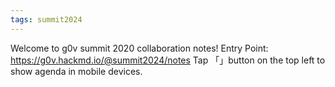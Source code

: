 ```yaml
---
tags: summit2024
---
```

Welcome to g0v summit 2020 collaboration notes!
Entry Point: https://g0v.hackmd.io/@summit2024/notes
Tap 「」button on the top left to show agenda in mobile devices.